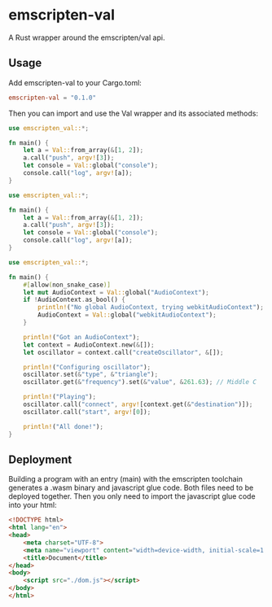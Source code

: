 # emscripten-val

A Rust wrapper around the emscripten/val api.

## Usage
Add emscripten-val to your Cargo.toml:
```toml
emscripten-val = "0.1.0"
```

Then you can import and use the Val wrapper and its associated methods:
```rust
use emscripten_val::*;

fn main() {
    let a = Val::from_array(&[1, 2]);
    a.call("push", argv![3]);
    let console = Val::global("console");
    console.call("log", argv![a]);
}
```

```rust
use emscripten_val::*;

fn main() {
    let a = Val::from_array(&[1, 2]);
    a.call("push", argv![3]);
    let console = Val::global("console");
    console.call("log", argv![a]);
}
```

```rust
use emscripten_val::*;

fn main() {
    #[allow(non_snake_case)]
    let mut AudioContext = Val::global("AudioContext");
    if !AudioContext.as_bool() {
        println!("No global AudioContext, trying webkitAudioContext");
        AudioContext = Val::global("webkitAudioContext");
    }

    println!("Got an AudioContext");
    let context = AudioContext.new(&[]);
    let oscillator = context.call("createOscillator", &[]);

    println!("Configuring oscillator");
    oscillator.set(&"type", &"triangle");
    oscillator.get(&"frequency").set(&"value", &261.63); // Middle C

    println!("Playing");
    oscillator.call("connect", argv![context.get(&"destination")]);
    oscillator.call("start", argv![0]);

    println!("All done!");
}
```

## Deployment
Building a program with an entry (main) with the emscripten toolchain generates a .wasm binary and javascript glue code. Both files need to be deployed together. Then you only need to import the javascript glue code into your html:
```html
<!DOCTYPE html>
<html lang="en">
<head>
    <meta charset="UTF-8">
    <meta name="viewport" content="width=device-width, initial-scale=1.0">
    <title>Document</title>
</head>
<body>
    <script src="./dom.js"></script>
</body>
</html>
```